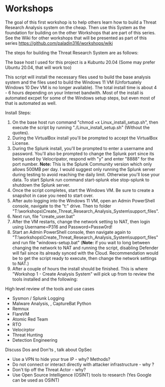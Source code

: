 # Workshops

The goal of this first workshop is to help others learn how to build a Threat Research Analysis system on the cheap. Then use this System as the foundation for building on the other Workshops that are part of this series.  See the Wiki for other workshops that will be presented as part of this series https://github.com/paladin316/workshops/wiki

The steps for building the Threat Research System are as follows:

The base host I used for this project is a Kubuntu 20.04 (Some may prefer Ubuntu 20.04, that will work too)

This script will install the necessary files used to build the base analysis system and the files used to build the Windows 11 VM (Unfortuately Windows 10 Dev VM is no longer available). The total install time is about 4 - 6 hours depending on your Internet bandwith. Most of the install is automated excpet for some of the Windows setup steps, but even most of that is automated as well.


Install Steps:

1. On the base host run command "chmod +x Linux_install_setup.sh", then execute the script by running "./Linux_install_setup.sh" (Without the quotes).
2. During the VirtualBox install you'll be prompted to accept the VirtualBox License.
3. During the Splunk install, you'll be prompted to enter a username and password. You'll also be prompted to change the Splunk port since its being used by Velocripator, respond with "y" and enter "8888" for the port number. **Note:** This is the Splunk Community version which only allows 500MB per day. I would suggest only running the Splunk server during testing to avoid reaching the daily limit. Otherwise you'll lose your data. To start Splunk run command start-splunk else stop-splunk to shutdown the Splunk server. 
4. Once the script completes, start the Windows VM. Be sure to create a snapshot in case you need to start over.
5. After auto logging into the Windows 11 VM, open an Admin PowerShell console, navigate to the "t:" drive. Then to folder "T:\workshops\Create_Threat_Research_Analysis_System\support_files\". 
6. Next run, file "create_user.bat"
7. After the VM restarts, change the network setting to NAT, then login using Username=P316 and Password=Passw0rd!
8. Start an Admin PowerShell console, then navigate again to "T:\workshops\Create_Threat_Research_Analysis_System\support_files\" and run file "windows-setup.bat" (**Note:** if you wait to long between changing the network to NAT and running the script, disabling Defender will fail since its already synced with the Cloud. Recommendation would be to get the script ready to execute, then change the network settings to NAT.)
9. After a couple of hours the install should be finished. This is where "Workshop 1 - Create Analysis System" will pick up from to review the tools installed and the following:

High level review of the tools and use cases

* Sysmon / Splunk Logging
* Malware Analysis, , CaptureBat Python
* Remnux
* FlareVM
* Atomic Red Team
* RTO
* Velocirptor
* Threat Hunting
* Detection Engineering

Discuss Dos and Don'ts , talk about OpSec
* Use a VPN to hide your true IP - why? Methods?
* Do not connect or interact directly with attacker infrastructure - why ?
* Don't tip off the Threat Actor - why?
* Use Open Source Intelligence (OSINT) tools to research (Yes Google can be used as OSINT)

